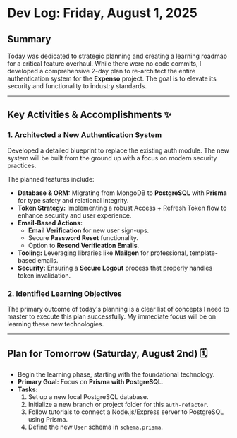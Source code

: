 # Dev Log: Friday, August 1, 2025

## Summary

Today was dedicated to strategic planning and creating a learning roadmap for a critical feature overhaul. While there were no code commits, I developed a comprehensive 2-day plan to re-architect the entire authentication system for the **Expenso** project. The goal is to elevate its security and functionality to industry standards.

---

## Key Activities & Accomplishments ✨

### 1. Architected a New Authentication System

Developed a detailed blueprint to replace the existing auth module. The new system will be built from the ground up with a focus on modern security practices.

The planned features include:
* **Database & ORM:** Migrating from MongoDB to **PostgreSQL** with **Prisma** for type safety and relational integrity.
* **Token Strategy:** Implementing a robust Access + Refresh Token flow to enhance security and user experience.
* **Email-Based Actions:**
    * **Email Verification** for new user sign-ups.
    * Secure **Password Reset** functionality.
    * Option to **Resend Verification Emails**.
* **Tooling:** Leveraging libraries like **Mailgen** for professional, template-based emails.
* **Security:** Ensuring a **Secure Logout** process that properly handles token invalidation.

### 2. Identified Learning Objectives

The primary outcome of today's planning is a clear list of concepts I need to master to execute this plan successfully. My immediate focus will be on learning these new technologies.

---

## Plan for Tomorrow (Saturday, August 2nd) 🗓️

* Begin the learning phase, starting with the foundational technology.
* **Primary Goal:** Focus on **Prisma with PostgreSQL**.
* **Tasks:**
    1.  Set up a new local PostgreSQL database.
    2.  Initialize a new branch or project folder for this `auth-refactor`.
    3.  Follow tutorials to connect a Node.js/Express server to PostgreSQL using Prisma.
    4.  Define the new `User` schema in `schema.prisma`.